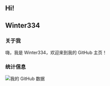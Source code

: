 ## Hi!
## Winter334

### 关于我
嗨，我是 Winter334，欢迎来到我的 GitHub 主页！

### 统计信息
![我的 GitHub 数据](https://stats.justsong.cn/api/github?username=Winter334)

<!--
**Winter334/Winter334** is a ✨ _special_ ✨ repository because its `README.md` (this file) appears on your GitHub profile.

Here are some ideas to get you started:

- 🔭 I’m currently working on ...
- 🌱 I’m currently learning ...
- 👯 I’m looking to collaborate on ...
- 🤔 I’m looking for help with ...
- 💬 Ask me about ...
- 📫 How to reach me: ...
- 😄 Pronouns: ...
- ⚡ Fun fact: ...
-->
